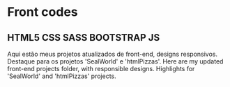 # Front codes

## HTML5 CSS SASS BOOTSTRAP JS

 Aqui estão meus projetos atualizados de front-end, designs responsivos. Destaque para os projetos 'SealWorld' e 'htmlPizzas'.
 Here are my updated front-end projects folder, with responsible designs. Highlights for 'SealWorld' and 'htmlPizzas' projects.
